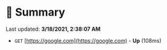 # 📖 Summary
Last updated: **3/18/2021, 2:38:07 AM**

- `GET` [https://google.com](https://google.com) - **Up** (108ms)
